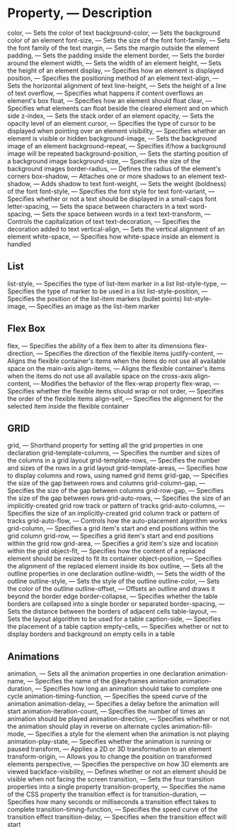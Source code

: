 # Property, — Description
color, — Sets the color of text
background-color, — Sets the background color of an element
font-size, — Sets the size of the font
font-family, — Sets the font family of the text
margin, — Sets the margin outside the element
padding, — Sets the padding inside the element
border, — Sets the border around the element
width, — Sets the width of an element
height, — Sets the height of an element
display, — Specifies how an element is displayed
position, — Specifies the positioning method of an element
text-align, — Sets the horizontal alignment of text
line-height, — Sets the height of a line of text
overflow, — Specifies what happens if content overflows an element's box
float, — Specifies how an element should float
clear, — Specifies what elements can float beside the cleared element and on which side
z-index, — Sets the stack order of an element
opacity, — Sets the opacity level of an element
cursor, — Specifies the type of cursor to be displayed when pointing over an element
visibility, — Specifies whether an element is visible or hidden
background-image, — Sets the background image of an element
background-repeat, — Specifies if/how a background image will be repeated
background-position, — Sets the starting position of a background image
background-size, — Specifies the size of the background images
border-radius, — Defines the radius of the element's corners
box-shadow, — Attaches one or more shadows to an element
text-shadow, — Adds shadow to text
font-weight, — Sets the weight (boldness) of the font
font-style, — Specifies the font style for text
font-variant, — Specifies whether or not a text should be displayed in a small-caps font
letter-spacing, — Sets the space between characters in a text
word-spacing, — Sets the space between words in a text
text-transform, — Controls the capitalization of text
text-decoration, — Specifies the decoration added to text
vertical-align, — Sets the vertical alignment of an element
white-space, — Specifies how white-space inside an element is handled

## List
list-style, — Specifies the type of list-item marker in a list
list-style-type, — Specifies the type of marker to be used in a list
list-style-position, — Specifies the position of the list-item markers (bullet points)
list-style-image, — Specifies an image as the list-item marker

## Flex Box
flex, — Specifies the ability of a flex item to alter its dimensions
flex-direction, — Specifies the direction of the flexible items
justify-content, — Aligns the flexible container's items when the items do not use all available space on the main-axis
align-items, — Aligns the flexible container's items when the items do not use all available space on the cross-axis
align-content, — Modifies the behavior of the flex-wrap property
flex-wrap, — Specifies whether the flexible items should wrap or not
order, — Specifies the order of the flexible items
align-self, — Specifies the alignment for the selected item inside the flexible container

## GRID
grid, — Shorthand property for setting all the grid properties in one declaration
grid-template-columns, — Specifies the number and sizes of the columns in a grid layout
grid-template-rows, — Specifies the number and sizes of the rows in a grid layout
grid-template-areas, — Specifies how to display columns and rows, using named grid items
grid-gap, — Specifies the size of the gap between rows and columns
grid-column-gap, — Specifies the size of the gap between columns
grid-row-gap, — Specifies the size of the gap between rows
grid-auto-rows, — Specifies the size of an implicitly-created grid row track or pattern of tracks
grid-auto-columns, — Specifies the size of an implicitly-created grid column track or pattern of tracks
grid-auto-flow, — Controls how the auto-placement algorithm works
grid-column, — Specifies a grid item's start and end positions within the grid column
grid-row, — Specifies a grid item's start and end positions within the grid row
grid-area, — Specifies a grid item's size and location within the grid
object-fit, — Specifies how the content of a replaced element should be resized to fit its container
object-position, — Specifies the alignment of the replaced element inside its box
outline, — Sets all the outline properties in one declaration
outline-width, — Sets the width of the outline
outline-style, — Sets the style of the outline
outline-color, — Sets the color of the outline
outline-offset, — Offsets an outline and draws it beyond the border edge
border-collapse, — Specifies whether the table borders are collapsed into a single border or separated
border-spacing, — Sets the distance between the borders of adjacent cells
table-layout, — Sets the layout algorithm to be used for a table
caption-side, — Specifies the placement of a table caption
empty-cells, — Specifies whether or not to display borders and background on empty cells in a table

## Animations
animation, — Sets all the animation properties in one declaration
animation-name, — Specifies the name of the @keyframes animation
animation-duration, — Specifies how long an animation should take to complete one cycle
animation-timing-function, — Specifies the speed curve of the animation
animation-delay, — Specifies a delay before the animation will start
animation-iteration-count, — Specifies the number of times an animation should be played
animation-direction, — Specifies whether or not the animation should play in reverse on alternate cycles
animation-fill-mode, — Specifies a style for the element when the animation is not playing
animation-play-state, — Specifies whether the animation is running or paused
transform, — Applies a 2D or 3D transformation to an element
transform-origin, — Allows you to change the position on transformed elements
perspective, — Specifies the perspective on how 3D elements are viewed
backface-visibility, — Defines whether or not an element should be visible when not facing the screen
transition, — Sets the four transition properties into a single property
transition-property, — Specifies the name of the CSS property the transition effect is for
transition-duration, — Specifies how many seconds or milliseconds a transition effect takes to complete
transition-timing-function, — Specifies the speed curve of the transition effect
transition-delay, — Specifies when the transition effect will start
